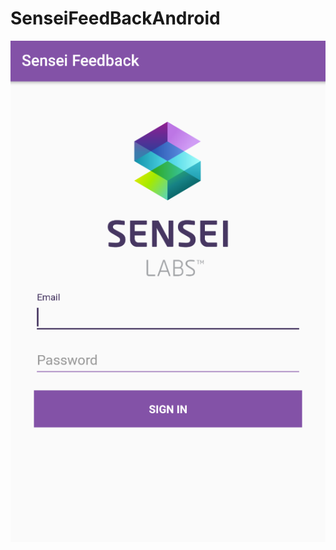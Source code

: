 # SenseiFeedBackAndroid

![App Screenshot](https://raw.githubusercontent.com/mdemattos/SenseiFeedBackAndroid/master/sensei_labs_app_screenshot.png)
